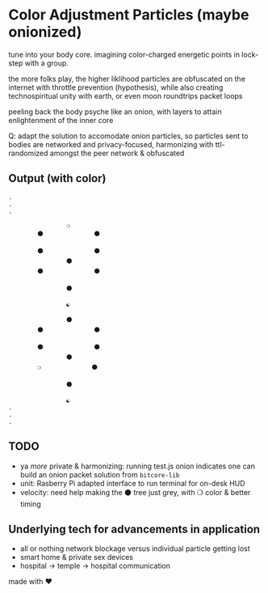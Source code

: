 # Color Adjustment Particles (maybe onionized)
tune into your body core. imagining color-charged energetic points in lock-step with a group.

the more folks play, the higher liklihood particles are obfuscated on the internet with throttle prevention (hypothesis), while also creating technospiritual unity with earth, or even moon roundtrips packet loops

peeling back the body psyche like an onion, with layers to attain enlightenment of the inner core

Q: adapt the solution to accomodate onion particles, so particles sent to bodies are networked and privacy-focused, harmonizing with ttl-randomized amongst the peer network & obfuscated

## Output (with color)
```
.
.
.

                ❍
        ⚫              ⚫

        ⚫              ⚫
                ⚫
        ⚫              ⚫

                ⚫

                ☯

                ⚫
        ⚫              ⚫

        ⚫              ⚫
                ⚫
        ❍              ⚫

                ⚫

                ☯
.
.
.
```

## TODO
- ya _more_ private & harmonizing: running test.js onion indicates one can build an onion packet solution from `bitcore-lib`
- unit: Rasberry Pi adapted interface to run terminal for on-desk HUD
- velocity: need help making the ⚫ tree just grey, with ❍ color & better timing

## Underlying tech for advancements in application
- all or nothing network blockage versus individual particle getting lost
- smart home & private sex devices
- hospital -> temple -> hospital communication

made with ❤︎
